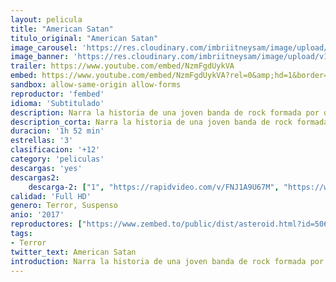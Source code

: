 ```yaml
---
layout: pelicula
title: "American Satan"
titulo_original: "American Satan"
image_carousel: 'https://res.cloudinary.com/imbriitneysam/image/upload/v1542777430/satan-poster-min.jpg'
image_banner: 'https://res.cloudinary.com/imbriitneysam/image/upload/v1542777432/satan-banner-min.jpg'
trailer: https://www.youtube.com/embed/NzmFgdUykVA
embed: https://www.youtube.com/embed/NzmFgdUykVA?rel=0&amp;hd=1&border=0&wmode=opaque&enablejsapi=1&modestbranding=1&controls=1&showinfo=1
sandbox: allow-same-origin allow-forms
reproductor: 'fembed'
idioma: 'Subtitulado'
description: Narra la historia de una joven banda de rock formada por dos universitarios, uno inglés llamado Leo y otro estadounidense de nombre Johnny, que abandonan los estudios por perseguir su sueño en el Sunset Strip, triunfar en la música. Viven en una vieja furgoneta y comen de vez en cuando, sin embargo, esto no es importante pues su pasión por la música los ayuda a seguir en el camino. Ante esto, un extraño se fija en ellos, pues ve en ellos potencial y talento, así que les ofrece su ayuda a cambio de sus almas…
description_corta: Narra la historia de una joven banda de rock formada por dos universitarios, uno inglés llamado Leo y otro estadounidense de nombre Johnny, que abandonan los estudios por perseguir su sueño en el Sunset Strip, triunfar en la música. Viven en una vieja furgoneta y comen de vez...
duracion: '1h 52 min'
estrellas: '3'
clasificacion: '+12'
category: 'peliculas'
descargas: 'yes'
descargas2:
    descarga-2: ["1", "https://rapidvideo.com/v/FNJ1A9U67M", "https://www.google.com/s2/favicons?domain=www.rapidvideo.com","RapidVideo","https://res.cloudinary.com/imbriitneysam/image/upload/v1541473684/mexico.png", "Latino", "Full HD"]
calidad: 'Full HD'
genero: Terror, Suspenso
anio: '2017'
reproductores: ["https://www.zembed.to/public/dist/asteroid.html?id=506b8306be1d57f22d1bfd8c08095543&title=American%20Satan"]
tags:
- Terror
twitter_text: American Satan
introduction: Narra la historia de una joven banda de rock formada por dos universitarios, uno inglés llamado Leo y otro estadounidense de nombre Johnny, que abandonan los estudios por perseguir su sueño en el Sunset Strip, triunfar en la música. Viven en una vieja furgoneta y comen de vez...
---
```



 







